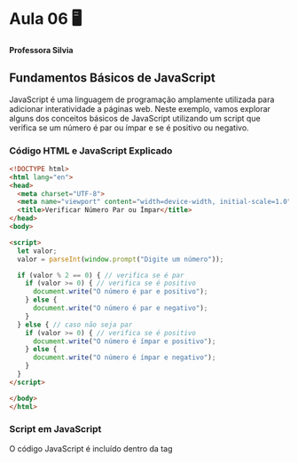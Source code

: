 # Aula 06 🖥️
#### Professora Silvia

## Fundamentos Básicos de JavaScript

JavaScript é uma linguagem de programação amplamente utilizada para adicionar interatividade a páginas web. Neste exemplo, vamos explorar alguns dos conceitos básicos de JavaScript utilizando um script que verifica se um número é par ou ímpar e se é positivo ou negativo.

### Código HTML e JavaScript Explicado

```html
<!DOCTYPE html>
<html lang="en">
<head>
  <meta charset="UTF-8">
  <meta name="viewport" content="width=device-width, initial-scale=1.0">
  <title>Verificar Número Par ou Ímpar</title>
</head>
<body>

<script>
  let valor;
  valor = parseInt(window.prompt("Digite um número"));

  if (valor % 2 == 0) { // verifica se é par
    if (valor >= 0) { // verifica se é positivo
      document.write("O número é par e positivo");
    } else {
      document.write("O número é par e negativo");
    }
  } else { // caso não seja par
    if (valor >= 0) { // verifica se é positivo
      document.write("O número é ímpar e positivo");
    } else {
      document.write("O número é ímpar e negativo");
    }
  }
</script>

</body>
</html>
```
### Script em JavaScript
O código JavaScript é incluído dentro da tag <script> dentro do <body>.

### Declaração de Variável
```
let valor;
```  
A palavra-chave let é usada para declarar uma variável chamada valor.

### Entrada do Usuário
```
valor = parseInt(window.prompt("Digite um número"));
```  
**window.prompt("Digite um número"):**   Exibe uma caixa de diálogo para o usuário digitar um número.  
**parseInt():**   Converte a entrada do usuário de string para número inteiro.  

### Estrutura de Controle Condicional
O código utiliza if e else para verificar se o número é par ou ímpar e se é positivo ou negativo.

### Verificação de Paridade
```
if (valor % 2 == 0) {
```  
**valor % 2 == 0:** Verifica se o resto da divisão de valor por 2 é zero, o que significa que o número é par.

### Verificação de Positividade
```
if (valor >= 0) {
```  
**valor >= 0:** Verifica se o número é maior ou igual a zero, indicando que é positivo.

### Exibição do Resultado
```
document.write("O número é par e positivo");
```  
**document.write():** Escreve uma string diretamente no documento HTML.
